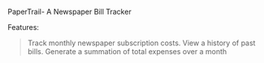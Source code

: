 PaperTrail- A Newspaper Bill Tracker

Features:
>Track monthly newspaper subscription costs.
>View a history of past bills.
>Generate a summation of total expenses over a month

